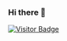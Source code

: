 ### Hi there 👋
[![Visitor Badge](https://img.shields.io/badge/dynamic/json?color=info&label=visitor%20count&query=value&url=https%3A%2F%2Fapi.countapi.xyz%2Fhit%2Fscottmcgowan24.scottmcgowan24%2Freadme&style=for-the-badge&logo=github)](https://github.com/scottmcgowan24)

<!--
**scottmcgowan24/scottmcgowan24** is a ✨ _special_ ✨ repository because its `README.md` (this file) appears on your GitHub profile.

Here are some ideas to get you started:

- 🔭 I’m currently working on ...
- 🌱 I’m currently learning ...
- 👯 I’m looking to collaborate on ...
- 🤔 I’m looking for help with ...
- 💬 Ask me about ...
- 📫 How to reach me: ...
- 😄 Pronouns: ...
- ⚡ Fun fact: ...
-->
